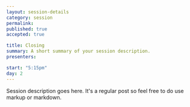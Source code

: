 ```yaml
---
layout: session-details
category: session
permalink: 
published: true
accepted: true

title: Closing
summary: A short summary of your session description.
presenters: 

start: "5:15pm"
day: 2
---
```


Session description goes here. It's a regular post so feel free to do use markup or markdown.
